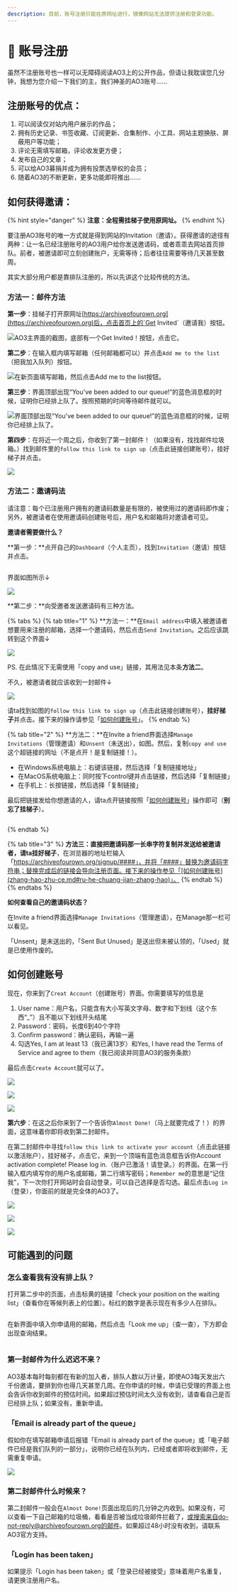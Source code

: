 ```yaml
---
description: 目前，账号注册只能在原网址进行，镜像网站无法提供注册和登录功能。
---
```


# 🔮 账号注册

虽然不注册账号也一样可以无障碍阅读AO3上的公开作品，但请让我耽误您几分钟，我想为您介绍一下我们的主，我们神圣的AO3账号……

## **注册账号的优点：**

1. 可以阅读仅对站内用户展示的作品；
2. 拥有历史记录、书签收藏、订阅更新、合集制作、小工具、网站主题换肤、屏蔽用户等功能；
3. 评论无需填写邮箱，评论收发更方便；
4. 发布自己的文章；
5. 可以给AO3募捐并成为拥有投票选举权的会员；
6. 随着AO3的不断更新，更多功能即将推出……

## **如何获得邀请：**

{% hint style="danger" %}
**注意：全程需挂梯子使用原网址。**
{% endhint %}

要注册AO3账号的唯一方式就是得到网站的Invitation（邀请）。获得邀请的途径有两种：让一名已经注册账号的AO3用户给你发送邀请码，或者乖乖去网站首页排队。前者，被邀请即可立刻创建账户，无需等待；后者往往需要等待几天甚至数周。

其实大部分用户都是靠排队注册的，所以先讲这个比较传统的方法。

### 方法一：邮件方法

**第一步**：挂梯子打开原网址[https://archiveofourown.org](https://archiveofourown.org)后，点击首页上的`Get Invited`（邀请我）按钮。

![AO3主界面的截图，底部有一个Get Invited！按钮，点击它。](https://cdn.jsdelivr.net/gh/acidandsalt/ohsnap/site\_1/step1.jpg)

**第二步**：在输入框内填写邮箱（任何邮箱都可以）并点击`Add me to the list`（把我加入队列）按钮。

![在新页面填写邮箱，然后点击Add me to the list按钮。](https://cdn.jsdelivr.net/gh/acidandsalt/ohsnap/site\_1/step2.jpg)

**第三步**：界面顶部出现“You've been added to our queue!”的蓝色消息框的时候，证明你已经排上队了。按照预期的时间等待邮件就可以。

![界面顶部出现“You've been added to our queue!”的蓝色消息框的时候，证明你已经排上队了。](https://cdn.jsdelivr.net/gh/acidandsalt/ohsnap/site\_1/step3.jpg)

**第四步**：在将近一个周之后，你收到了第一封邮件！（如果没有，找找邮件垃圾箱。）找到邮件里的`follow this link to sign up`（点击此链接创建账号），挂好梯子并点击。

![](https://cdn.jsdelivr.net/gh/acidandsalt/ohsnap/site\_1/step4.jpg)

### 方法二：邀请码法

请注意：每个已注册用户拥有的邀请码数量是有限的，被使用过的邀请码即作废；另外，被邀请者在使用邀请码创建账号后，用户名和邮箱将对邀请者可见。

**邀请者需要做什么？**

**第一步：**点开自己的`Dashboard`（个人主页），找到`Invitation`（邀请）按钮并点击。

<figure><img src=".gitbook/assets/image (6).png" alt=""><figcaption></figcaption></figure>

界面如图所示↓

![](<.gitbook/assets/image (1) (2).png>)

**第二步：**向受邀者发送邀请码有三种方法。

{% tabs %}
{% tab title="1" %}
**方法一：**在`Email address`中填入被邀请者想要用来注册的邮箱，选择一个邀请码，然后点击`Send Invitation`。之后应该跳转到这个界面↓

![](.gitbook/assets/MTXX\_MH20230313\_113908201.jpg)

PS. 在此情况下无需使用「copy and use」链接，其用法见本条**方法二**。

不久，被邀请者就应该收到一封邮件↓

![](<.gitbook/assets/image (36).png>)

请ta找到如图的`follow this link to sign up`（点击此链接创建账号），**挂好梯子**并点击。接下来的操作请参见「[如何创建账号](zhang-hao-zhu-ce.md#ru-he-chuang-jian-zhang-hao)」。
{% endtab %}

{% tab title="2" %}
**方法二：**在Invite a friend界面选择`Manage Invitations`（管理邀请）和`Unsent`（未送出），如图。然后，复制`copy and use`这个超链接的网址（不是点开！是复制链接！）。

* 在Windows系统电脑上：右键该链接，然后选择「复制链接地址」
* 在MacOS系统电脑上：同时按下control键并点击链接，然后选择「复制链接」
* 在手机上：长按链接，然后选择「复制链接」

最后把链接发给你想邀请的人，请ta点开链接按照「[如何创建账号](zhang-hao-zhu-ce.md#ru-he-chuang-jian-zhang-hao)」操作即可（**别忘了挂梯子**）。

<figure><img src=".gitbook/assets/image (40).png" alt=""><figcaption></figcaption></figure>
{% endtab %}

{% tab title="3" %}
**方法三：**直接把邀请码那一长串字符复制并发送给被邀请者，请ta**挂好梯子**，在浏览器的地址栏输入「https://archiveofourown.org/signup/####」，并将「####」替换为邀请码字符串；替换完成后的链接会导向注册页面。接下来的操作参见「[如何创建账号](zhang-hao-zhu-ce.md#ru-he-chuang-jian-zhang-hao)」。
{% endtab %}
{% endtabs %}

**如何查看自己的邀请码状态？**

在Invite a friend界面选择`Manage Invitations`（管理邀请），在Manage那一栏可以看见。

「Unsent」是未送出的，「Sent But Unused」是送出但未被认领的，「Used」就是已使用作废的。

## 如何创建账号

现在，你来到了`Creat Account`（创建账号）界面。你需要填写的信息是

1. User name：用户名，只能含有大小写英文字母、数字和下划线（这个东西“\_”）且不能以下划线开头结尾
2. Password：密码，长度6到40个字符
3. Confirm password：确认密码，再输一遍
4. 勾选Yes, I am at least 13（我已满13岁）和Yes, I have read the Terms of Service and agree to them（我已阅读并同意AO3的服务条款）

最后点击`Create Account`就可以了。

![](.gitbook/assets/MTXX\_MH20230313\_115645155.jpg)

![](<.gitbook/assets/image (7).png>)

![](<.gitbook/assets/image (11).png>)

**第六步**：在这之后你来到了一个告诉你`Almost Done!`（马上就要完成了！）的界面，这意味着你即将收到第二封邮件。

在第二封邮件中寻找`follow this link to activate your account`（点击此链接以激活账户），挂好梯子，点击它，来到一个顶端有蓝色消息框告诉你Account activation complete! Please log in.（账户已激活！请登录。）的界面。在第一行输入框内填写你的用户名或邮箱，第二行填写密码；`Remember me`的意思是“记住我”，下一次你打开网站时会自动登录，可以自己选择是否勾选。最后点击`Log in`（登录），你面前的就是完全体的AO3了。

![](https://cdn.jsdelivr.net/gh/acidandsalt/ohsnap/site\_1/step6.jpg)

![](https://cdn.jsdelivr.net/gh/acidandsalt/ohsnap/site\_1/alsostep6.jpg)

![](https://cdn.jsdelivr.net/gh/acidandsalt/ohsnap/site\_1/alsoalsostep6.jpg)

## 可能遇到的问题

### 怎么查看我有没有排上队？

打开第二步中的页面，点击标黄的链接「check your position on the waiting list」（查看你在等候列表上的位置）。标红的数字是表示现在有多少人在排队。

<figure><img src=".gitbook/assets/image (24) (2).png" alt=""><figcaption></figcaption></figure>

在新界面中填入你申请用的邮箱，然后点击「Look me up」（查一查），下方即会出现查询结果。

<figure><img src=".gitbook/assets/image (25) (1).png" alt=""><figcaption></figcaption></figure>

### **第一封邮件为什么迟迟不来？**

AO3基本每时每刻都在有新的加入者，排队人数以万计量，即使AO3每天发出六千份邀请，要排到你也得几天甚至几周。在你申请的时候，申请已受理的界面上也会告诉你收到邮件的预估时间。如果超过预估时间太久没有收到，请查看自己是否已经排上队；如果没有，重新申请。

### **「Email is already part of the queue」**

假如你在填写邮箱申请后报错「Email is already part of the queue」或「电子邮件已经是我们队列的一部分」，说明你已经在队列内，已经或者即将收到邮件，无需重复申请。

![](.gitbook/assets/Screenshot\_20230313\_121218.jpg)

### **第二封邮件什么时候来？**

第二封邮件一般会在`Almost Done!`页面出现后的几分钟之内收到。如果没有，可以查看一下自己邮箱的垃圾桶，看看是否被当成垃圾邮件拦截了，或搜索来自do-not-reply@archiveofourown.org的邮件。如果超过48小时没有收到，请联系AO3官方支持。

### **「Login has been taken」**

如果提示「Login has been taken」或「登录已经被接受」意味着用户名重复，请更换注册用户名。
